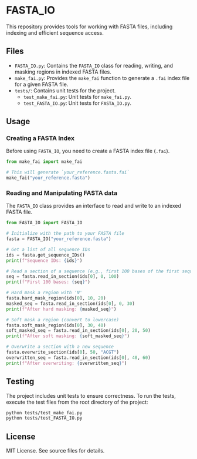 # FASTA_IO

This repository provides tools for working with FASTA files, including indexing and efficient sequence access.

## Files

- `FASTA_IO.py`: Contains the `FASTA_IO` class for reading, writing, and masking regions in indexed FASTA files.
- `make_fai.py`: Provides the `make_fai` function to generate a `.fai` index file for a given FASTA file.
- `tests/`: Contains unit tests for the project.
  - `test_make_fai.py`: Unit tests for `make_fai.py`.
  - `test_FASTA_IO.py`: Unit tests for `FASTA_IO.py`.

## Usage

### Creating a FASTA Index

Before using `FASTA_IO`, you need to create a FASTA index file (`.fai`).

```python
from make_fai import make_fai

# This will generate `your_reference.fasta.fai`
make_fai("your_reference.fasta")
```

### Reading and Manipulating FASTA data

The `FASTA_IO` class provides an interface to read and write to an indexed FASTA file.

```python
from FASTA_IO import FASTA_IO

# Initialize with the path to your FASTA file
fasta = FASTA_IO("your_reference.fasta")

# Get a list of all sequence IDs
ids = fasta.get_sequence_IDs()
print(f"Sequence IDs: {ids}")

# Read a section of a sequence (e.g., first 100 bases of the first sequence)
seq = fasta.read_in_section(ids[0], 0, 100)
print(f"First 100 bases: {seq}")

# Hard mask a region with 'N'
fasta.hard_mask_region(ids[0], 10, 20)
masked_seq = fasta.read_in_section(ids[0], 0, 30)
print(f"After hard masking: {masked_seq}")

# Soft mask a region (convert to lowercase)
fasta.soft_mask_region(ids[0], 30, 40)
soft_masked_seq = fasta.read_in_section(ids[0], 20, 50)
print(f"After soft masking: {soft_masked_seq}")

# Overwrite a section with a new sequence
fasta.overwrite_section(ids[0], 50, "ACGT")
overwritten_seq = fasta.read_in_section(ids[0], 40, 60)
print(f"After overwriting: {overwritten_seq}")
```

## Testing

The project includes unit tests to ensure correctness. To run the tests, execute the test files from the root directory of the project:

```bash
python tests/test_make_fai.py
python tests/test_FASTA_IO.py
```

## License

MIT License. See source files for details.
